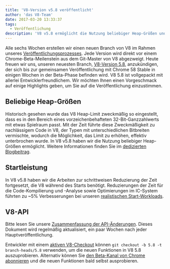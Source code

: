 ```yaml
---
title: 'V8-Version v5.8 veröffentlicht'
author: 'das V8-Team'
date: 2017-03-20 13:33:37
tags:
  - Veröffentlichung
description: 'V8 v5.8 ermöglicht die Nutzung beliebiger Heap-Größen und verbessert die Startleistung.'
---
```

Alle sechs Wochen erstellen wir einen neuen Branch von V8 im Rahmen unseres [Veröffentlichungsprozesses](/docs/release-process). Jede Version wird direkt vor einem Chrome-Beta-Meilenstein aus dem Git-Master von V8 abgezweigt. Heute freuen wir uns, unseren neuesten Branch, [V8-Version 5.8](https://chromium.googlesource.com/v8/v8.git/+log/branch-heads/5.8), anzukündigen, der sich bis zur gemeinsamen Veröffentlichung mit Chrome 58 Stable in einigen Wochen in der Beta-Phase befinden wird. V8 5.8 ist vollgepackt mit allerlei Entwicklerfreundlichem. Wir möchten Ihnen einen Vorgeschmack auf einige Highlights geben, um Sie auf die Veröffentlichung einzustimmen.

<!--truncate-->
## Beliebige Heap-Größen

Historisch gesehen wurde das V8 Heap-Limit zweckmäßig so eingestellt, dass es in den Bereich eines vorzeichenbehafteten 32-Bit-Ganzzahlwerts mit etwas Spielraum passt. Mit der Zeit führte diese Zweckmäßigkeit zu nachlässigem Code in V8, der Typen mit unterschiedlichen Bitbreiten vermischte, wodurch die Möglichkeit, das Limit zu erhöhen, effektiv unterbrochen wurde. In V8 v5.8 haben wir die Nutzung beliebiger Heap-Größen ermöglicht. Weitere Informationen finden Sie im [dedizierten Blogbeitrag](/blog/heap-size-limit).

## Startleistung

In V8 v5.8 haben wir die Arbeiten zur schrittweisen Reduzierung der Zeit fortgesetzt, die V8 während des Starts benötigt. Reduzierungen der Zeit für die Code-Kompilierung und -Analyse sowie Optimierungen im IC-System führten zu ~5% Verbesserungen bei unseren [realistischen Start-Workloads](/blog/real-world-performance).

## V8-API

Bitte lesen Sie unsere [Zusammenfassung der API-Änderungen](https://docs.google.com/document/d/1g8JFi8T_oAE_7uAri7Njtig7fKaPDfotU6huOa1alds/edit). Dieses Dokument wird regelmäßig aktualisiert, ein paar Wochen nach jeder Hauptveröffentlichung.

Entwickler mit einem [aktiven V8-Checkout](/docs/source-code#using-git) können `git checkout -b 5.8 -t branch-heads/5.8` verwenden, um die neuen Funktionen in V8 5.8 auszuprobieren. Alternativ können Sie [den Beta-Kanal von Chrome abonnieren](https://www.google.com/chrome/browser/beta.html) und die neuen Funktionen bald selbst ausprobieren.
